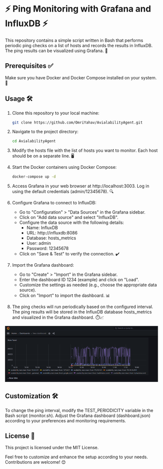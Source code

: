 # ⚡ Ping Monitoring with Grafana and InfluxDB ⚡

This repository contains a simple script written in Bash that performs periodic ping checks on a list of hosts and records the results in InfluxDB. The ping results can be visualized using Grafana. 🚀

## Prerequisites ✅

Make sure you have Docker and Docker Compose installed on your system. 🐳

## Usage 🛠️

1. Clone this repository to your local machine:

   ```bash
   git clone https://github.com/OmriYahav/AvialabilityAgent.git
   ```

2. Navigate to the project directory:

   ```bash
   cd AvialabilityAgent
   ```

3. Modify the hosts file with the list of hosts you want to monitor. Each host should be on a separate line. 🖥️

4. Start the Docker containers using Docker Compose:

   ```bash
   docker-compose up -d
   ```

5. Access Grafana in your web browser at http://localhost:3003. 
   Log in using the default credentials (admin/12345678). 🔍

6. Configure Grafana to connect to InfluxDB:

   - Go to "Configuration" > "Data Sources" in the Grafana sidebar.
   - Click on "Add data source" and select "InfluxDB".
   - Configure the data source with the following details:
     - Name: InfluxDB
     - URL: http://influxdb:8086
     - Database: hosts_metrics
     - User: admin
     - Password: 12345678
   - Click on "Save & Test" to verify the connection. ✔️

7. Import the Grafana dashboard:

   - Go to "Create" > "Import" in the Grafana sidebar.
   - Enter the dashboard ID 1234 (example) and click on "Load".
   - Customize the settings as needed (e.g., choose the appropriate data source).
   - Click on "Import" to import the dashboard. 📊

8. The ping checks will run periodically based on the configured interval. The ping results will be stored in the InfluxDB database hosts_metrics and visualized in the Grafana dashboard. ⏱️📈

![Screenshot](img/Grafana.PNG)

## Customization 🛠️

To change the ping interval, modify the TEST_PERIODICITY variable in the Bash script (monitor.sh).
Adjust the Grafana dashboard (dashboard.json) according to your preferences and monitoring requirements.

## License 📝

This project is licensed under the MIT License.

Feel free to customize and enhance the setup according to your needs. Contributions are welcome! 😊